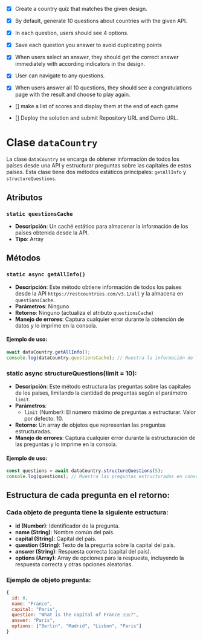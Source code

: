 - [x] Create a country quiz that matches the given design.

- [x] By default, generate 10 questions about countries with the given API.

- [x] In each question, users should see 4 options.

- [x] Save each question you answer to avoid duplicating points

- [x] When users select an answer, they should get the correct answer immediately with according indicators in the design.

- [x] User can navigate to any questions.

- [x] When users answer all 10 questions, they should see a congratulations page with the result and choose to play again.

- [] make a list of scores and display them at the end of each game

- [] Deploy the solution and submit Repository URL and Demo URL.

# Clase `dataCountry`

La clase `dataCountry` se encarga de obtener información de todos los países desde una API y estructurar preguntas sobre las capitales de estos países. Esta clase tiene dos métodos estáticos principales: `getAllInfo` y `structureQuestions`.

## Atributos

### `static questionsCache`

- **Descripción**: Un caché estático para almacenar la información de los países obtenida desde la API.
- **Tipo**: Array

## Métodos

### `static async getAllInfo()`

- **Descripción**: Este método obtiene información de todos los países desde la API `https://restcountries.com/v3.1/all` y la almacena en `questionsCache`.
- **Parámetros**: Ninguno
- **Retorno**: Ninguno (actualiza el atributo `questionsCache`)
- **Manejo de errores**: Captura cualquier error durante la obtención de datos y lo imprime en la consola.

#### Ejemplo de uso:

```javascript
await dataCountry.getAllInfo();
console.log(dataCountry.questionsCache); // Muestra la información de los países en consola
```

### static async structureQuestions(limit = 10):

- **Descripción**: Este método estructura las preguntas sobre las capitales de los países, limitando la cantidad de preguntas según el parámetro `limit`.
- **Parámetros**:
  - `limit` (Number): El número máximo de preguntas a estructurar. Valor por defecto: 10.
- **Retorno**: Un array de objetos que representan las preguntas estructuradas.
- **Manejo de errores**: Captura cualquier error durante la estructuración de las preguntas y lo imprime en la consola.

#### Ejemplo de uso:

```javascript
const questions = await dataCountry.structureQuestions(5);
console.log(questions); // Muestra las preguntas estructuradas en consola
```

## Estructura de cada pregunta en el retorno:

### Cada objeto de pregunta tiene la siguiente estructura:

- **id (Number)**: Identificador de la pregunta.
- **name (String)**: Nombre común del país.
- **capital (String)**: Capital del país.
- **question (String)**: Texto de la pregunta sobre la capital del país.
- **answer (String)**: Respuesta correcta (capital del país).
- **options (Array)**: Array de opciones para la respuesta, incluyendo la respuesta correcta y otras opciones aleatorias.

### Ejemplo de objeto pregunta:

```javascript
{
  id: 0,
  name: "France",
  capital: "Paris",
  question: "What is the capital of France 🇫🇷?",
  answer: "Paris",
  options: ["Berlin", "Madrid", "Lisbon", "Paris"]
}
```
